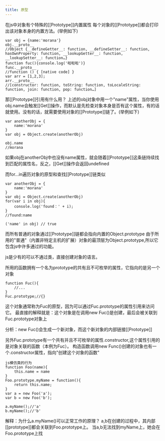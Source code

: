 ```yaml
---
title: 原型
---
```

在js中对象有个特殊的[[Prototype]]内置属性
每个对象的[[Prototype]]都会打印出该对象本身的内置方法。(举例如下)
``` 
var obj = {name:'morana'}
obj.__proto__  
//Object {__defineGetter__: function, __defineSetter__: function, hasOwnProperty: function, __lookupGetter__: function, __lookupSetter__: function…}
function fuc(){console.log('啦啦啦')}
func.__proto__
//function () { [native code] }
var arr = [1,2,3];
arr.__proto__
//[constructor: function, toString: function, toLocaleString: function, join: function, pop: function…]
```
那[[Prototype]]引用有什么用？
上述的obj对象中用一个"name"属性，当你使用obj.name会触发[[Get]]操作，而默认是先检查对象本身是否有这个属性，有的话就使用。没有的话，就需要使用对象的[[Prototype]]链了。(举例如下)

```
var anotherObj = {
    name:'morana'
}
var obj = Object.create(anotherObj)

obj.name
//morana
```

如果obj在anotherObj中也没有name属性，就会随着[[Prototype]]这条链持续找到匹配的属性名，反之，[[Get]]操作会返回undefined

而for...in遍历对象的原型和查找[[Prototype]]链类似

```
var anotherObj = {
    name:'morana'
}
var obj = Object.create(anotherObj)
for(var i in obj){
    console.log('found：' + i);
}
//found:name

('name' in obj) // true

```

而所有普通的对象通过[[Prototype]]链都会指向内置的Object.prototype
由于所用的"普通"（内置非特定主机的扩展）对象的最顶层为Object.prototype,所以它包含js中许多通过的功能。

js是少有的可以不通过类，直接创建对象的语言。

所用的函数拥有一个名为prototype的共有且不可枚举的属性，它指向的是另一个对象
```
function Fuc(){
    //...
}
Fuc.prototype;//{}
```
这个对象通常称为Fuc的原型，因为可以通过Fuc.prototype的属性引用来访问它。
最直接的解释就是：这个对象是在调用new Fuc()是创建，最后会被关联到Fuc.prototype对象上

分析：new Fuc()会生成一个新对象，而这个新对象的内部链接[[Prototype]]

另外Fuc.prototype有一个共有并且不可枚举的属性.constructor,这个属性引用的是对象关联的函数（本例为Fuc）。
构造函数调用new Func()创建的对象也有一个.constructor属性，指向"创建这个对象的函数"
```
js模仿类的行为
function Foo(name){
    this.name = name
}
Foo.prototype.myName = function(){
    return this.name;
}
var a = new Foo('a');
var b = new Foo('b');

a.myName();//'a'
b.myName();//'b'
```

解释：为什么a.myName()可以正常工作的原理？
a,b在创建的过程中，其内部[[prototype]]都会关联到Foo.prototype上。
当a,b无法找到myName上，她会在Foo.prototype上找





